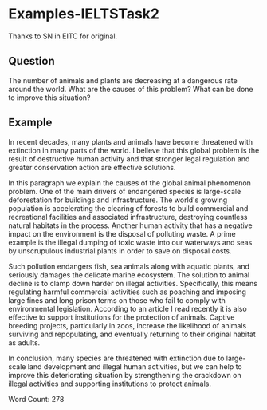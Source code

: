 # Examples-IELTSTask2

 Thanks to SN in EITC for original. 

##  Question
The number of animals and plants are decreasing at a dangerous rate around the world. What are the causes of this problem? What can be done to improve this situation?  

## Example

In recent decades, many plants and animals have become threatened with extinction in many parts of the world. I believe that this global problem is the result of destructive human activity and that stronger legal regulation and greater conservation action are effective solutions.


In this paragraph we explain the causes of the global animal phenomenon problem. One of the main drivers of endangered species is large-scale deforestation for buildings and infrastructure. The world's growing population is accelerating the clearing of forests to build commercial and recreational facilities and associated infrastructure, destroying countless natural habitats in the process. Another human activity that has a negative impact on the environment is the disposal of polluting waste. A prime example is the illegal dumping of toxic waste into our waterways and seas by unscrupulous industrial plants in order to save on disposal costs. 


Such pollution endangers fish, sea animals along with aquatic plants, and seriously damages the delicate marine ecosystem. The solution to animal decline is to clamp down harder on illegal activities. Specifically, this means regulating harmful commercial activities such as poaching and imposing large fines and long prison terms on those who fail to comply with environmental legislation. According to an article I read recently it is also effective to support institutions for the protection of animals. Captive breeding projects, particularly in zoos, increase the likelihood of animals surviving and repopulating, and eventually returning to their original habitat as adults.


In conclusion, many species are threatened with extinction due to large-scale land development and illegal human activities, but we can help to improve this deteriorating situation by strengthening the crackdown on illegal activities and supporting institutions to protect animals.

Word Count: 278

